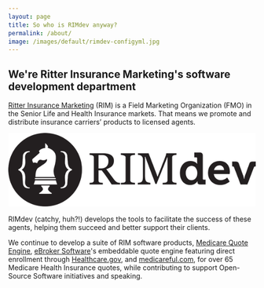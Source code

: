 ```yaml
---
layout: page
title: So who is RIMdev anyway?
permalink: /about/
image: /images/default/rimdev-configyml.jpg
---
```


## We're Ritter Insurance Marketing's software development department

[Ritter Insurance Marketing](https://ritterim.com) (RIM) is a Field Marketing Organization (FMO) in the Senior Life and Health Insurance markets. That means we promote and distribute insurance carriers’ products to licensed agents.

![Ritter Insurance Marketing's software DEVelopment department ](/images/logos/RIMdev-logo.png)

RIMdev (catchy, huh?!) develops the tools to facilitate the success of these agents, helping them succeed and better support their clients.

We continue to develop a suite of RIM software products, [Medicare Quote Engine](https://medicarequoteengine.com/), [eBroker Software](https://ebrokersoftware.com)'s embeddable quote engine featuring direct enrollment through [Healthcare.gov](https://healthcare.gov), and [medicareful.com](https://medicareful.com), for over 65 Medicare Health Insurance quotes, while contributing to support Open-Source Software initiatives and speaking.
